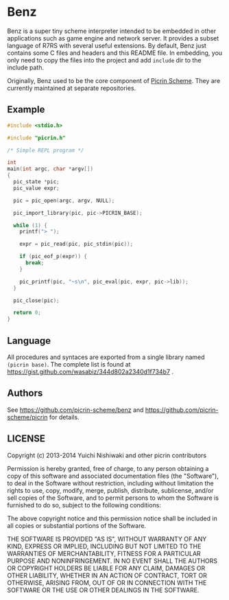 # Benz

Benz is a super tiny scheme interpreter intended to be embedded in other applications such as game engine and network server. It provides a subset language of R7RS with several useful extensions. By default, Benz just contains some C files and headers and this README file. In embedding, you only need to copy the files into the project and add `include` dir to the include path.

Originally, Benz used to be the core component of [Picrin Scheme](https://github.com/picrin-scheme/picrin). They are currently maintained at separate repositories.

## Example

```c
#include <stdio.h>

#include "picrin.h"

/* Simple REPL program */

int
main(int argc, char *argv[])
{
  pic_state *pic;
  pic_value expr;

  pic = pic_open(argc, argv, NULL);

  pic_import_library(pic, pic->PICRIN_BASE);

  while (1) {
    printf("> ");

    expr = pic_read(pic, pic_stdin(pic));

    if (pic_eof_p(expr)) {
      break;
    }

    pic_printf(pic, "~s\n", pic_eval(pic, expr, pic->lib));
  }

  pic_close(pic);

  return 0;
}
```

## Language

All procedures and syntaces are exported from a single library named `(picrin base)`. The complete list is found at https://gist.github.com/wasabiz/344d802a2340d1f734b7 .

## Authors

See https://github.com/picrin-scheme/benz and https://github.com/picrin-scheme/picrin for details.

## LICENSE

Copyright (c) 2013-2014 Yuichi Nishiwaki and other picrin contributors

Permission is hereby granted, free of charge, to any person obtaining a copy of
this software and associated documentation files (the "Software"), to deal in
the Software without restriction, including without limitation the rights to
use, copy, modify, merge, publish, distribute, sublicense, and/or sell copies of
the Software, and to permit persons to whom the Software is furnished to do so,
subject to the following conditions:

The above copyright notice and this permission notice shall be included in all
copies or substantial portions of the Software.

THE SOFTWARE IS PROVIDED "AS IS", WITHOUT WARRANTY OF ANY KIND, EXPRESS OR
IMPLIED, INCLUDING BUT NOT LIMITED TO THE WARRANTIES OF MERCHANTABILITY, FITNESS
FOR A PARTICULAR PURPOSE AND NONINFRINGEMENT. IN NO EVENT SHALL THE AUTHORS OR
COPYRIGHT HOLDERS BE LIABLE FOR ANY CLAIM, DAMAGES OR OTHER LIABILITY, WHETHER
IN AN ACTION OF CONTRACT, TORT OR OTHERWISE, ARISING FROM, OUT OF OR IN
CONNECTION WITH THE SOFTWARE OR THE USE OR OTHER DEALINGS IN THE SOFTWARE.

